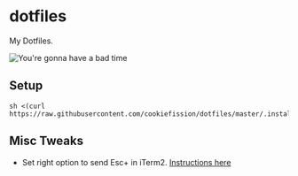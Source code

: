 dotfiles
========

My Dotfiles.

![You're gonna have a bad time](http://i.imgur.com/T4xU6RO.jpg)

## Setup

    sh <(curl https://raw.githubusercontent.com/cookiefission/dotfiles/master/.install/osx.sh)

## Misc Tweaks

- Set right option to send Esc+ in iTerm2. [Instructions here](https://www.iterm2.com/faq.html)
